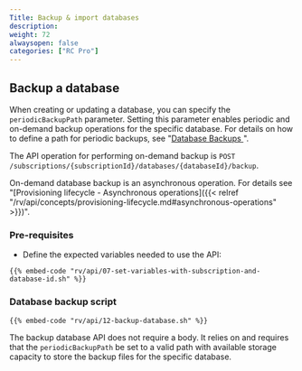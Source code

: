 ```yaml
---
Title: Backup & import databases
description: 
weight: 72
alwaysopen: false
categories: ["RC Pro"]
---
```



## Backup a database

When creating or updating a database, you can specify the `periodicBackupPath` parameter. Setting this parameter enables periodic and on-demand backup operations for the specific database. For details on how to define a path for periodic backups, see "[Database Backups
](/rv/administration/configuration/backups/)".

The API operation for performing on-demand backup is `POST /subscriptions/{subscriptionId}/databases/{databaseId}/backup`.

On-demand database backup is an asynchronous operation. For details see "[Provisioning lifecycle - Asynchronous operations]({{< relref  "/rv/api/concepts/provisioning-lifecycle.md#asynchronous-operations" >}})".

### Pre-requisites

* Define the expected variables needed to use the API:

```shell
{{% embed-code "rv/api/07-set-variables-with-subscription-and-database-id.sh" %}}
```


### Database backup script

```shell
{{% embed-code "rv/api/12-backup-database.sh" %}}
```

The backup database API does not require a body. It relies on and requires that the `periodicBackupPath` be set to a valid path with available storage capacity to store the backup files for the specific database.

